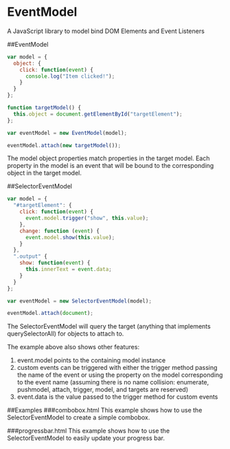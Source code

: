 # EventModel
A JavaScript library to model bind DOM Elements and Event Listeners

##EventModel
```javascript
var model = {
  object: {
    click: function(event) {
      console.log("Item clicked!");
    }
  }
};

function targetModel() {
  this.object = document.getElementById("targetElement");
};

var eventModel = new EventModel(model);

eventModel.attach(new targetModel());
```

The model object properties match properties in the target model. Each property in the model is an event that will be bound to the corresponding object in the target model.

##SelectorEventModel

```javascript
var model = {
  "#targetElement": {
    click: function(event) {
      event.model.trigger("show", this.value);
    },
    change: function (event) {
      event.model.show(this.value);
    }
  },
  ".output" {
    show: function(event) {
      this.innerText = event.data;
    }
  }
};

var eventModel = new SelectorEventModel(model);

eventModel.attach(document);
```

The SelectorEventModel will query the target (anything that implements querySelectorAll) for objects to attach to.

The example above also shows other features:
  1. event.model points to the containing model instance
  2. custom events can be triggered with either the trigger method passing the name of the event or using the property on the model corresponding to the event name (assuming there is no name collision: enumerate, pushmodel, attach, trigger, model, and targets are reserved)
  3. event.data is the value passed to the trigger method for custom events

##Examples
###combobox.html
This example shows how to use the SelectorEventModel to create a simple combobox.

###progressbar.html
This example shows how to use the SelectorEventModel to easily update your progress bar.
